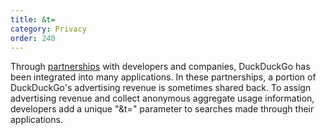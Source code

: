 ```yaml
---
title: &t=
category: Privacy
order: 240
---
```

<html><body><p>Through <a href="https://duck.co/help/company/partnerships">partnerships</a> with developers and companies, DuckDuckGo has been integrated into many applications. In these partnerships, a portion of DuckDuckGo's advertising revenue is sometimes shared back. To assign advertising revenue and collect anonymous aggregate usage information, developers add a unique "&amp;t=" parameter to searches made through their applications.</p></body></html>